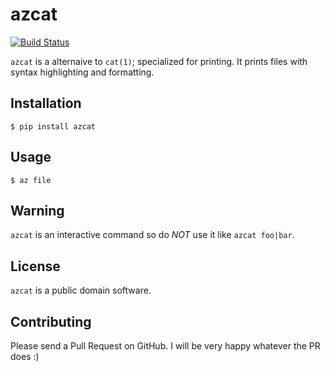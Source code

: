 azcat
=====
[![Build Status](https://drone.io/github.com/ntsy/azcat/status.png)](https://drone.io/github.com/ntsy/azcat/latest)

`azcat` is a alternaive to `cat(1)`; specialized for printing. It prints files with syntax
highlighting and formatting.


Installation
------------
```
$ pip install azcat
```

Usage
-----
```
$ az file
```

Warning
-------
`azcat` is an interactive command so do *NOT* use it like `azcat foo|bar`.

License
-------
`azcat` is a public domain software.

Contributing
------------
Please send a Pull Request on GitHub. I will be very happy whatever the PR does :)

